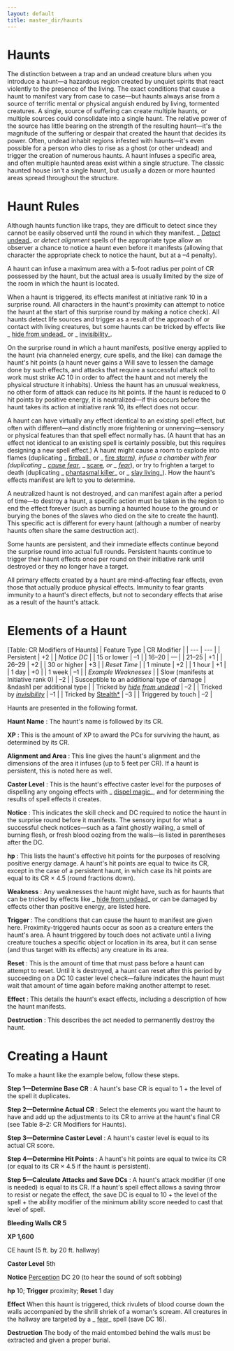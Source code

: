 ```yaml
---
layout: default
title: master_dir/haunts
---
```

# Haunts

The distinction between a trap and an undead creature blurs when you introduce a haunt—a hazardous region created by unquiet spirits that react violently to the presence of the living. The exact conditions that cause a haunt to manifest vary from case to case—but haunts always arise from a source of terrific mental or physical anguish endured by living, tormented creatures. A single, source of suffering can create multiple haunts, or multiple sources could consolidate into a single haunt. The relative power of the source has little bearing on the strength of the resulting haunt—it's the magnitude of the suffering or despair that created the haunt that decides its power. Often, undead inhabit regions infested with haunts—it's even possible for a person who dies to rise as a ghost (or other undead) and trigger the creation of numerous haunts. A haunt infuses a specific area, and often multiple haunted areas exist within a single structure. The classic haunted house isn't a single haunt, but usually a dozen or more haunted areas spread throughout the structure.

# Haunt Rules

Although haunts function like traps, they are difficult to detect since they cannot be easily observed until the round in which they manifest. _ [Detect undead](../spell_dir/detectUndead#_detect-undead)_ or _detect alignment_ spells of the appropriate type allow an observer a chance to notice a haunt even before it manifests (allowing that character the appropriate check to notice the haunt, but at a –4 penalty).

A haunt can infuse a maximum area with a 5-foot radius per point of CR possessed by the haunt, but the actual area is usually limited by the size of the room in which the haunt is located.

When a haunt is triggered, its effects manifest at initiative rank 10 in a surprise round. All characters in the haunt's proximity can attempt to notice the haunt at the start of this surprise round by making a notice check). All haunts detect life sources and trigger as a result of the approach of or contact with living creatures, but some haunts can be tricked by effects like _ [hide from undead](../spell_dir/hideFromUndead#_hide-from-undead)_ or _ [invisibility](../spell_dir/invisibility#_invisibility)_.

On the surprise round in which a haunt manifests, positive energy applied to the haunt (via channeled energy, cure spells, and the like) can damage the haunt's hit points (a haunt never gains a Will save to lessen the damage done by such effects, and attacks that require a successful attack roll to work must strike AC 10 in order to affect the haunt and not merely the physical structure it inhabits). Unless the haunt has an unusual weakness, no other form of attack can reduce its hit points. If the haunt is reduced to 0 hit points by positive energy, it is neutralized—if this occurs before the haunt takes its action at initiative rank 10, its effect does not occur.

A haunt can have virtually any effect identical to an existing spell effect, but often with different—and distinctly more frightening or unnerving—sensory or physical features than that spell effect normally has. (A haunt that has an effect not identical to an existing spell is certainly possible, but this requires designing a new spell effect.) A haunt might cause a room to explode into flames (duplicating _ [fireball](../spell_dir/fireball#_fireball)_ or _ [fire storm](../spell_dir/fireStorm#_fire-storm)_), infuse a chamber with fear (duplicating _ [cause fear](../spell_dir/causeFear#_cause-fear)_, _ [scare](../spell_dir/scare#_scare)_, or _ [fear](../spell_dir/fear#_fear)_), or try to frighten a target to death (duplicating _ [phantasmal killer](../spell_dir/phantasmalKiller#_phantasmal-killer)_ or _ [slay living](../spell_dir/slayLiving#_slay-living)_). How the haunt's effects manifest are left to you to determine.

A neutralized haunt is not destroyed, and can manifest again after a period of time—to destroy a haunt, a specific action must be taken in the region to end the effect forever (such as burning a haunted house to the ground or burying the bones of the slaves who died on the site to create the haunt). This specific act is different for every haunt (although a number of nearby haunts often share the same destruction act).

Some haunts are persistent, and their immediate effects continue beyond the surprise round into actual full rounds. Persistent haunts continue to trigger their haunt effects once per round on their initiative rank until destroyed or they no longer have a target.

All primary effects created by a haunt are mind-affecting fear effects, even those that actually produce physical effects. Immunity to fear grants immunity to a haunt's direct effects, but not to secondary effects that arise as a result of the haunt's attack.

# Elements of a Haunt

[Table: CR Modifiers of Haunts]
| Feature Type | CR Modifier |
| --- | --- |
| Persistent | +2 |
| _Notice DC_ |
| 15 or lower | –1 |
| 16–20 | — |
| 21–25 | +1 |
| 26–29 | +2 |
| 30 or higher | +3 |
| _Reset Time_ |
| 1 minute | +2 |
| 1 hour | +1 |
| 1 day | +0 |
| 1 week | –1 |
| _Example Weaknesses_ |
| Slow (manifests at Initiative rank 0) | –2 |
| Susceptible to an additional type of damage | &ndash1 per additional type |
| Tricked by [_hide from undead_](../spell_dir/hideFromUndead) | –2 |
| Tricked by [_invisibility_](../spell_dir/invisibility) | –1 |
| Tricked by [Stealth\*](../skill_dir/stealth) | –3 |
| Triggered by touch | –2 |

Haunts are presented in the following format.

**Haunt Name** : The haunt's name is followed by its CR.

**XP** : This is the amount of XP to award the PCs for surviving the haunt, as determined by its CR.

**Alignment and Area** : This line gives the haunt's alignment and the dimensions of the area it infuses (up to 5 feet per CR). If a haunt is persistent, this is noted here as well.

**Caster Level** : This is the haunt's effective caster level for the purposes of dispelling any ongoing effects with _ [dispel magic](../spell_dir/dispelMagic#_dispel-magic)_, and for determining the results of spell effects it creates.

**Notice** : This indicates the skill check and DC required to notice the haunt in the surprise round before it manifests. The sensory input for what a successful check notices—such as a faint ghostly wailing, a smell of burning flesh, or fresh blood oozing from the walls—is listed in parentheses after the DC.

**hp** : This lists the haunt's effective hit points for the purposes of resolving positive energy damage. A haunt's hit points are equal to twice its CR, except in the case of a persistent haunt, in which case its hit points are equal to its CR × 4.5 (round fractions down).

**Weakness** : Any weaknesses the haunt might have, such as for haunts that can be tricked by effects like _ [hide from undead](../spell_dir/hideFromUndead#_hide-from-undead)_ or can be damaged by effects other than positive energy, are listed here.

**Trigger** : The conditions that can cause the haunt to manifest are given here. Proximity-triggered haunts occur as soon as a creature enters the haunt's area. A haunt triggered by touch does not activate until a living creature touches a specific object or location in its area, but it can sense (and thus target with its effects) any creature in its area.

**Reset** : This is the amount of time that must pass before a haunt can attempt to reset. Until it is destroyed, a haunt can reset after this period by succeeding on a DC 10 caster level check—failure indicates the haunt must wait that amount of time again before making another attempt to reset.

**Effect** : This details the haunt's exact effects, including a description of how the haunt manifests.

**Destruction** : This describes the act needed to permanently destroy the haunt.

# Creating a Haunt

To make a haunt like the example below, follow these steps.

**Step 1—Determine Base CR** : A haunt's base CR is equal to 1 + the level of the spell it duplicates.

**Step 2—Determine Actual CR** : Select the elements you want the haunt to have and add up the adjustments to its CR to arrive at the haunt's final CR (see Table 8–2: CR Modifiers for Haunts).

**Step 3—Determine Caster Level** : A haunt's caster level is equal to its actual CR score.

**Step 4—Determine Hit Points** : A haunt's hit points are equal to twice its CR (or equal to its CR × 4.5 if the haunt is persistent).

**Step 5—Calculate Attacks and Save DCs** : A haunt's attack modifier (if one is needed) is equal to its CR. If a haunt's spell effect allows a saving throw to resist or negate the effect, the save DC is equal to 10 + the level of the spell + the ability modifier of the minimum ability score needed to cast that level of spell.

**Bleeding Walls CR 5**

**XP 1,600**

CE haunt (5 ft. by 20 ft. hallway)

**Caster Level** 5th

**Notice** [Perception](../skill_dir/perception#_perception) DC 20 (to hear the sound of soft sobbing)

**hp** 10; **Trigger** proximity; **Reset** 1 day

**Effect** When this haunt is triggered, thick rivulets of blood course down the walls accompanied by the shrill shriek of a woman's scream. All creatures in the hallway are targeted by a _ [fear](../spell_dir/fear#_fear)_ spell (save DC 16).

**Destruction** The body of the maid entombed behind the walls must be extracted and given a proper burial.

